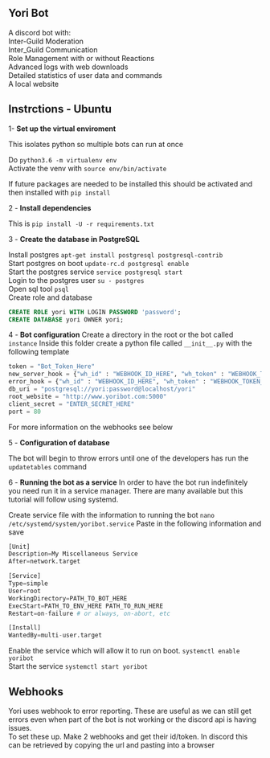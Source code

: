 ## Yori Bot

A discord bot with:  
Inter-Guild Moderation  
Inter_Guild Communication  
Role Management with or without Reactions  
Advanced logs with web downloads  
Detailed statistics of user data and commands  
A local website

## Instrctions - Ubuntu



1- **Set up the virtual enviroment**

This isolates python so multiple bots can run at once

Do `python3.6 -m virtualenv env`  
Activate the venv with `source env/bin/activate`

If future packages are needed to be installed this should be activated and then installed with `pip install`

2 - **Install dependencies**

This is `pip install -U -r requirements.txt`

3 - **Create the database in PostgreSQL**

Install postgres `apt-get install postgresql postgresql-contrib`  
Start postgres on boot `update-rc.d postgresql enable`  
Start the postgres service `service postgresql start`  
Login to the postgres user `su - postgres`  
Open sql tool `psql`  
Create role and database
```sql
CREATE ROLE yori WITH LOGIN PASSWORD 'password';
CREATE DATABASE yori OWNER yori;
```

4 - **Bot configuration**
Create a directory in the root or the bot called `instance`
Inside this folder create a python file called `__init__.py` with the following template

```py
token = "Bot_Token_Here"
new_server_hook = {"wh_id" : "WEBHOOK_ID_HERE", "wh_token" : "WEBHOOK_TOKEN_HERE" }
error_hook = {"wh_id" : "WEBHOOK_ID_HERE", "wh_token" : "WEBHOOK_TOKEN_HERE"}
db_uri = "postgresql://yori:password@localhost/yori"
root_website = "http://www.yoribot.com:5000"
client_secret = "ENTER_SECRET_HERE"
port = 80
```

For more information on the webhooks see below

5 - **Configuration of database**

The bot will begin to throw errors until one of the developers has run the `updatetables` command

6 - **Running the bot as a service**
In order to have the bot run indefinitely you need run it in a service manager. There are many available but this tutorial will follow using systemd.

Create service file with the information to running the bot `nano /etc/systemd/system/yoribot.service`
Paste in the following information and save
```py
[Unit]
Description=My Miscellaneous Service
After=network.target

[Service]
Type=simple
User=root
WorkingDirectory=PATH_TO_BOT_HERE
ExecStart=PATH_TO_ENV_HERE PATH_TO_RUN_HERE
Restart=on-failure # or always, on-abort, etc

[Install]
WantedBy=multi-user.target
```
Enable the service which will allow it to run on boot. `systemctl enable yoribot`  
Start the service `systemctl start yoribot`


## Webhooks
Yori uses webhook to error reporting. These are useful as we can still get errors even when part of the bot is not working or the discord api is having issues.  
To set these up. Make 2 webhooks and get their id/token. In discord this can be retrieved by copying the url and pasting into a browser